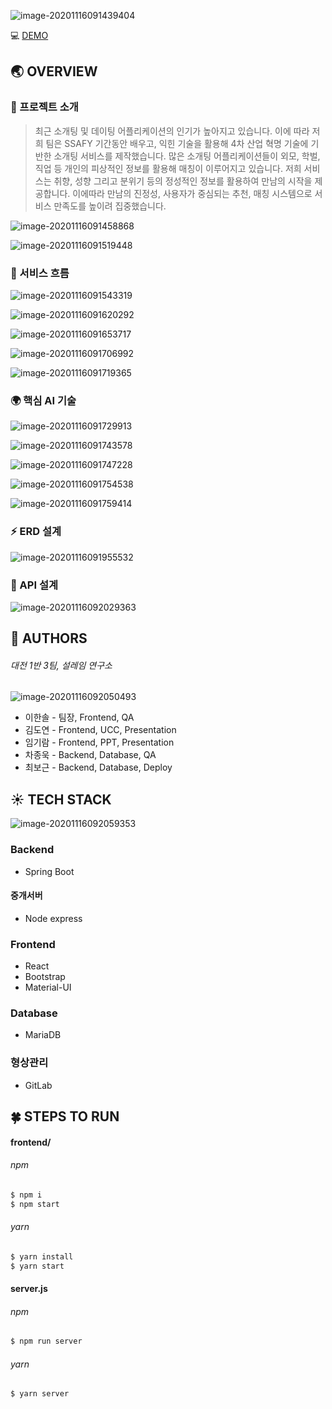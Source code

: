 ![image-20201116091439404](README.assets/image-20201116091439404.png)

:computer: [DEMO](https://k3b103.p.ssafy.io/)



## :earth_asia: OVERVIEW 

### :hibiscus: 프로젝트 소개

>   최근 소개팅 및 데이팅 어플리케이션의 인기가 높아지고 있습니다. 이에 따라 저희 팀은 SSAFY 기간동안 배우고, 익힌 기술을 활용해 4차 산업 혁명 기술에 기반한 소개팅 서비스를 제작했습니다. 많은 소개팅 어플리케이션들이 외모, 학벌, 직업 등 개인의 피상적인 정보를 활용해 매칭이 이루어지고 있습니다. 저희 서비스는 취향, 성향 그리고 분위기 등의 정성적인 정보를 활용하여 만남의 시작을 제공합니다. 이에따라 만남의 진정성, 사용자가 중심되는 추천, 매칭 시스템으로 서비스 만족도를 높이려 집중했습니다.

![image-20201116091458868](README.assets/image-20201116091458868.png)

![image-20201116091519448](README.assets/image-20201116091519448.png)



### :woman: 서비스 흐름

![image-20201116091543319](README.assets/image-20201116091543319.png)

![image-20201116091620292](README.assets/image-20201116091620292.png)

![image-20201116091653717](README.assets/image-20201116091653717.png)

![image-20201116091706992](README.assets/image-20201116091706992.png)

![image-20201116091719365](README.assets/image-20201116091719365.png)



### :earth_africa: 핵심 AI 기술

![image-20201116091729913](README.assets/image-20201116091729913.png)

![image-20201116091743578](README.assets/image-20201116091743578.png)

![image-20201116091747228](README.assets/image-20201116091747228.png)

![image-20201116091754538](README.assets/image-20201116091754538.png)

![image-20201116091759414](README.assets/image-20201116091759414.png)



### :zap: ERD 설계

![image-20201116091955532](README.assets/image-20201116091955532.png)



### :memo: API 설계

![image-20201116092029363](README.assets/image-20201116092029363.png)



## :boy: AUTHORS 

###### 대전 1반 3팀, 설레임 연구소

![image-20201116092050493](README.assets/image-20201116092050493.png)

- 이한솔 - 팀장, Frontend, QA
- 김도연 - Frontend, UCC, Presentation
- 임기람 - Frontend, PPT, Presentation
- 차종욱 - Backend, Database, QA
- 최보근 - Backend, Database, Deploy



## :sunny: TECH STACK 

![image-20201116092059353](README.assets/image-20201116092059353.png)

### Backend

- Spring Boot

#### 중개서버

- Node express

### Frontend

- React
- Bootstrap
- Material-UI

### Database

- MariaDB

### 형상관리

- GitLab



## :four_leaf_clover: STEPS TO RUN 

#### frontend/

###### npm

```bash
$ npm i
$ npm start
```

###### yarn

```bash
$ yarn install
$ yarn start
```



#### server.js

###### npm

```bash
$ npm run server
```

###### yarn

```bash
$ yarn server
```


